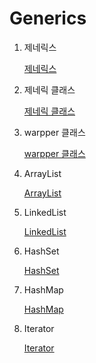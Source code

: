 # Generics

1. 제네릭스

   [제네릭스](https://www.notion.so/82578e37c3a9459dbc4c1d007fcbae6f?pvs=21)

2. 제네릭 클래스

   [제네릭 클래스](https://www.notion.so/06af71eabb354c1aaa20d204ba711a7d?pvs=21)

3. warpper 클래스

   [warpper 클래스](https://www.notion.so/warpper-077c0ebbc8494b6386a1ba2e261c7616?pvs=21)

4. ArrayList

   [ArrayList](https://www.notion.so/ArrayList-049d74f1cd3544b7891445ea07e14886?pvs=21)

5. LinkedList

   [LinkedList](https://www.notion.so/LinkedList-9fded357ac2a45148d996f676ac31f85?pvs=21)

6. HashSet

   [HashSet](https://www.notion.so/HashSet-053e79eb68724be3a7984e84763729dd?pvs=21)

7. HashMap

   [HashMap](https://www.notion.so/HashMap-f653d881ef0f4735a50f4dc522533fe9?pvs=21)

8. Iterator

   [Iterator](https://www.notion.so/Iterator-0a4fb0f87c8e4a9f9566e3b306514487?pvs=21)
